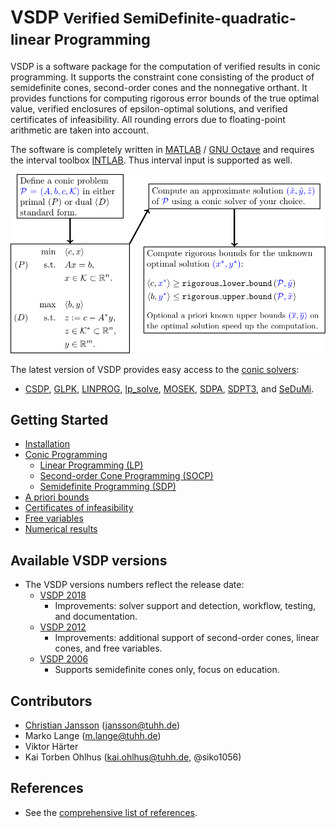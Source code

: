 # VSDP <small>Verified SemiDefinite-quadratic-linear Programming</small>

VSDP is a software package for the computation of verified
results in conic programming.  It supports the constraint cone consisting of the
product of semidefinite cones, second-order cones and the nonnegative orthant.
It provides functions for computing rigorous error bounds of the true optimal
value, verified enclosures of epsilon-optimal  solutions, and verified
certificates of infeasibility.  All rounding errors due to floating-point
arithmetic are taken into account.

The software is completely written in [MATLAB](https://www.mathworks.com) /
[GNU Octave](https://www.gnu.org/software/octave) and requires the interval
toolbox [INTLAB](http://www.ti3.tuhh.de/rump/intlab).  Thus interval input is
supported as well.

![VSDP workflow](/doc/img/vsdp_workflow.svg)

The latest version of VSDP provides easy access to the
[conic solvers](/conic_solvers.html):
- [CSDP](https://github.com/coin-or/Csdp),
  [GLPK](https://www.gnu.org/software/glpk),
  [LINPROG](https://www.mathworks.com/help/optim/ug/linprog.html),
  [lp_solve](https://lpsolve.sourceforge.io),
  [MOSEK](https://www.mosek.com),
  [SDPA](https://sdpa.sourceforge.io),
  [SDPT3](https://github.com/sqlp/sdpt3), and
  [SeDuMi](https://github.com/sqlp/sedumi).


## Getting Started

- [Installation](/installation.html)
- [Conic Programming](/conic_programming.html)
  - [Linear Programming (LP)](/linear_programming.html)
  - [Second-order Cone Programming (SOCP)](/second-order_cone_programming.html)
  - [Semidefinite Programming (SDP)](/semidefinite_programming.html)
- [A priori bounds](a_priori_bounds.html)
- [Certificates of infeasibility](certificates_of_infeasibility.html)
- [Free variables](free_variables.html)
- [Numerical results](numerical_results.html)


## Available VSDP versions

- The VSDP versions numbers reflect the release date:
  - [VSDP 2018](https://github.com/vsdp/vsdp-2018)
    - Improvements: solver support and detection, workflow, testing, and
      documentation.
  - [VSDP 2012](https://github.com/vsdp/vsdp-2012)
    - Improvements: additional support of second-order cones, linear cones, and
      free variables.
  - [VSDP 2006](https://github.com/vsdp/vsdp-2006)
    - Supports semidefinite cones only, focus on education.

## Contributors

- [Christian Jansson](http://www.ti3.tuhh.de/jansson/) (<jansson@tuhh.de>)
- Marko Lange (<m.lange@tuhh.de>)
- Viktor Härter
- Kai Torben Ohlhus (<kai.ohlhus@tuhh.de>, @siko1056)


## References

- See the [comprehensive list of references](/references).
